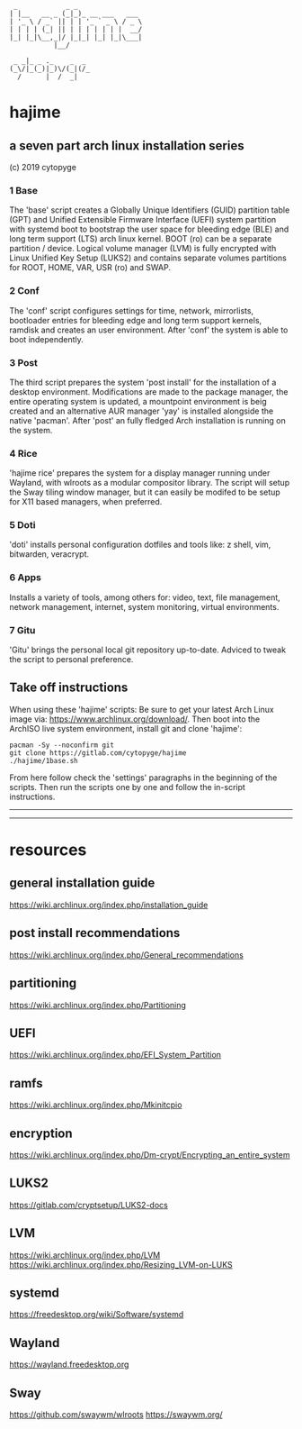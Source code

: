 ```
 _            _ _                
| |__   __ _ (_|_)_ __ ___   ___ 
| '_ \ / _` || | | '_ ` _ \ / _ \
| | | | (_| || | | | | | | |  __/
|_| |_|\__,_|/ |_|_| |_| |_|\___|
           |__/ 

 _ _|_ _ ._    _  _  
(_\/|_(_)|_)\/(_|(/_ 
  /      |  /  _|    
```
# hajime
## a seven part arch linux installation series
(c) 2019 cytopyge

### 1  Base
The 'base' script creates a Globally Unique Identifiers (GUID) partition table (GPT) and Unified Extensible Firmware Interface (UEFI) system partition with systemd boot to bootstrap the user space for bleeding edge (BLE) and long term support (LTS) arch linux kernel. BOOT (ro) can be a separate partition / device. Logical volume manager (LVM) is fully encrypted with Linux Unified Key Setup (LUKS2) and contains separate volumes partitions for ROOT, HOME, VAR, USR (ro) and SWAP.

### 2  Conf
The 'conf' script configures settings for time, network, mirrorlists, bootloader entries for bleeding edge and long term support kernels, ramdisk and creates an user environment. After 'conf' the system is able to boot independently.

### 3  Post
The third script prepares the system 'post install' for the installation of a desktop environment. Modifications are made to the package manager, the entire operating system is updated, a mountpoint environment is beig created and an alternative AUR manager 'yay' is installed alongside the native 'pacman'. After 'post' an fully fledged Arch installation is running on the system.

### 4  Rice
'hajime rice' prepares the system for a display manager running under Wayland, with wlroots as a modular compositor library. The script will setup the Sway tiling window manager, but it can easily be modifed to be setup for X11 based managers, when preferred.

### 5  Doti
'doti' installs personal configuration dotfiles and tools like: z shell, vim, bitwarden, veracrypt.

### 6  Apps
Installs a variety of tools, among others for: video, text, file management, network management, internet, system monitoring, virtual environments.

### 7  Gitu
'Gitu' brings the personal local git repository up-to-date. Adviced to tweak the script to personal preference.

## Take off instructions
When using these 'hajime' scripts:
Be sure to get your latest Arch Linux image via: https://www.archlinux.org/download/.
Then boot into the ArchISO live system environment, install git and clone 'hajime':

```
pacman -Sy --noconfirm git
git clone https://gitlab.com/cytopyge/hajime
./hajime/1base.sh
```

From here follow check the 'settings' paragraphs in the beginning of the scripts. Then run the scripts one by one and follow the in-script instructions.

---
---

# resources

## general installation guide
https://wiki.archlinux.org/index.php/installation_guide

## post install recommendations
https://wiki.archlinux.org/index.php/General_recommendations

## partitioning
https://wiki.archlinux.org/index.php/Partitioning

## UEFI
https://wiki.archlinux.org/index.php/EFI_System_Partition

## ramfs
https://wiki.archlinux.org/index.php/Mkinitcpio

## encryption
https://wiki.archlinux.org/index.php/Dm-crypt/Encrypting_an_entire_system

## LUKS2
https://gitlab.com/cryptsetup/LUKS2-docs

## LVM
https://wiki.archlinux.org/index.php/LVM
https://wiki.archlinux.org/index.php/Resizing_LVM-on-LUKS

## systemd
https://freedesktop.org/wiki/Software/systemd

## Wayland
https://wayland.freedesktop.org

## Sway
https://github.com/swaywm/wlroots
https://swaywm.org/
